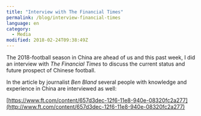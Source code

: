```yaml
---
title: "Interview with The Financial Times"
permalink: /blog/interview-financial-times
language: en
category:
  - Media
modified: 2018-02-24T09:38:49Z
---
```


The 2018-football season in China are ahead of us and this past week, I did an interview with _The Financial Times_ to discuss the current status and future prospect of Chinese football.

In the article by journalist _Ben Bland_ several people with knowledge and experience in China are interviewed as well:

[https://www.ft.com/content/657d3dec-12f6-11e8-940e-08320fc2a277](http://www.ft.com/content/657d3dec-12f6-11e8-940e-08320fc2a277)

